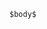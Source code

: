 ~~~~ {.haskell style="background-color: rgba(255,255,255,0.5); border-width: 0px; font-size: 1.75rem; margin-top: 40px; margin-left: 100px; margin-right: 50px;"}
$body$
~~~~
